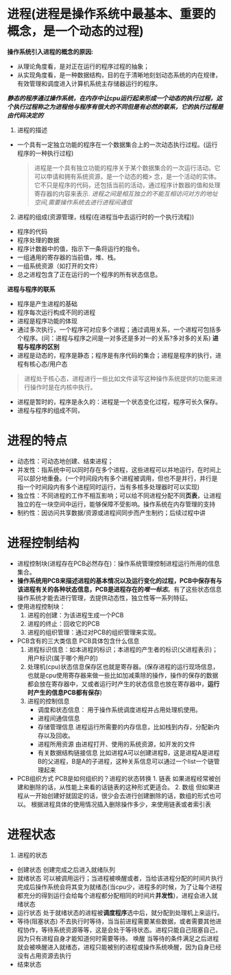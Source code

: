 # 进程(进程是操作系统中最基本、重要的概念，是一个动态的过程)
    
**操作系统引入进程的概念的原因:**  
  - 从理论角度看，是对正在运行的程序过程的抽象；
  - 从实现角度看，是一种数据结构，目的在于清晰地刻划动态系统的内在规律，有效管理和调度进入计算机系统主存储器运行的程序。

***静态的程序通过操作系统，在内存中让cpu运行起来形成一个动态的执行过程，这个执行过程称之为进程他与程序有很大的不同但是有必然的联系，它的执行过程是由代码决定的***`

1. 进程的描述
  - 一个具有一定独立功能的程序在一个数据集合上的一次动态执行过程。(运行程序的一种执行过程)
    > 进程是一个具有独立功能的程序关于某个数据集合的一次运行活动。它可以申请和拥有系统资源，是一个动态的概> 念，是一个活动的实体。它不只是程序的代码，还包括当前的活动，通过程序计数器的值和处理寄存器的内容来表示.
    > *进程之间是相互独立的不能互相访问对方的地址空间,需要操作系统去进行进程间通信*

2. 进程的组成(资源管理，线程(在进程当中去运行时的一个执行流程))
  - 程序的代码
  - 程序处理的数据
  - 程序计数器中的值，指示下一条将运行的指令。
  - 一组通用的寄存器的当前值，堆、栈。
  - 一组系统资源（如打开的文件）
  - 总之进程包含了正在运行的一个程序的所有状态信息。

  **进程与程序的联系**
  - 程序是产生进程的基础
  - 程序每次运行构成不同的进程
  - 进程是程序功能的体现
  - 通过多次执行，一个程序可对应多个进程；通过调用关系，一个进程可包括多个程序。(问：进程与程序之间是一对多还是多对一的关系?多对多的关系)
  **进程与程序的区别**
  - 进程是动态的，程序是静态；程序是有序代码的集合；进程是程序的执行，进程有核心态/用户态
  > 进程处于核心态，进程进行一些比如文件读写这种操作系统提供的功能来进行操作时是在内核中执行。
  -  进程是暂时的，程序是永久的：进程是一个状态变化过程，程序可长久保存。
  -  进程与程序的组成不同，

# 进程的特点
  - 动态性：可动态地创建、结束进程；
  - 并发性：指系统中可以同时存在多个进程，这些进程可以并地运行，在时间上可以部分地重叠。(一个时间段内有多个进程被调用，但也不是并行，并行是指一个时间段内有多个进程同时运行，当有多核多处理器时可以实现)
  - 独立性：不同进程的工作不相互影响；可以给不同进程分配不同**页表**，让进程独立的在一块空间中运行，能够保障不受影响。操作系统在内存管理的支持
  - 制约性：因访问共享数据/资源或进程间同步而产生制约；后续过程中讲
  
# 进程控制结构
   - 进程控制块(进程存在PCB必然存在)：操作系统管理控制进程运行所用的信息集合。
   - **操作系统用PCB来描述进程的基本情况以及运行变化的过程，PCB中保存有与该进程有关的各种状态信息，PCB是进程存在的*****唯一标志***。有了这些状态信息操作系统才能去进行管理，去提供动态性，独立性等一系列特征。
   - 使用进程控制块：
      1. 进程的创建：为该进程生成一个PCB
      2. 进程的终止：回收它的PCB
      3. 进程的组织管理：通过对PCB的组织管理来实现。 
   - PCB含有的三大类信息   PCB具体包含什么信息
     1. 进程标识信息：如本进程的标识；本进程的产生者的标识(父进程表示)；用户标识(属于哪个用户的)
     2. 处理机(cpu)状态信息保存区也就是寄存器。(保存进程的运行现场信息，也就是cpu使用寄存器来做一些比如加减乘除的操作，操作的保存的数据都会放在寄存器中，又或者运行时产生的状态信息也放在寄存器中，**运行时产生的信息PCB都有保存**) 
     3. 进程的控制信息
        - 调度和状态信息： 用于操作系统调度进程并占用处理机使用。
        - 进程间通信信息
        - 存储管理信息 进程运行所需要的内存信息，比如栈到内存，分配新内存以及回收。
        - 进程所用资源 由进程打开、使用的系统资源，如开发的文件
        - 有关数据结构链接信息  比如进程A可以创建进程B，这是进程A是进程B的父进程，B是A的子进程，这种关系信息可以通过一个list一个链管理起来
   - PCB组织方式  PCB是如何组织的？进程的状态转换
    1. 链表  如果进程经常被创建和删除的话，从性能上来看的话链表的这种形式更适合。
    2. 数组 但如果进程从一开始创建好就固定的话，很少会去进行创建删除的话，数组的形式也可以。
    根据进程具体的使用情况插入删除操作多少，来使用链表或者索引表   



# 进程状态
  1. 进程的状态
   - 创建状态  创建完成之后进入就绪队列
   - 就绪状态  可以被调用运行；当进程被唤醒或者，当给该进程分配的时间片执行完成后操作系统会将其变为就绪态(当cpu少，进程多的时候，为了让每个进程都充分的得到运行会给每个进程都分配相同的时间片**并发性**)，进程会进入就绪状态
   - 运行状态  处于就绪状态的进程被**调度程序**选中后，就分配到处理机上来运行。
   - 等待(阻塞状态) 不去执行时等待，当当前进程需要某些数据，或者需要其他进程协作，等待系统资源等等，这是会处于等待状态。进程只能自己阻塞自己，因为只有进程自身才能知道何时需要等待。
    唤醒  当等待的条件满足之后进程就会被唤醒进入就绪态，进程只能被别的进程或操作系统唤醒，因为自身已经没有占用资源去执行
   - 结束状态 